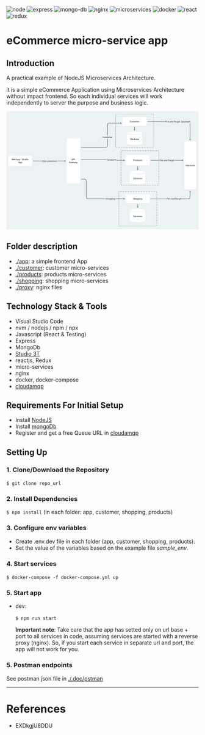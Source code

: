 ![node](https://img.shields.io/badge/node.js-informational?style=flat&logo=node.js&logoColor=white&color=6aa6f8)
![express](https://img.shields.io/badge/express-informational?style=flat&logo=express&logoColor=white&color=6aa6f8)
![mongo-db](https://img.shields.io/badge/mongo-informational?style=flat&logo=mongodb&logoColor=white&color=6aa6f8)
![nginx](https://img.shields.io/badge/nginx-informational?style=flat&logo=nginx&logoColor=white&color=6aa6f8)
![microservices](https://img.shields.io/badge/microservices-informational?style=flat&logo=microservices&logoColor=white&color=6aa6f8)
![docker](https://img.shields.io/badge/docker-informational?style=flat&logo=docker&logoColor=white&color=6aa6f8)
![react](https://img.shields.io/badge/react-informational?style=flat&logo=react&logoColor=white&color=6aa6f8)
![redux](https://img.shields.io/badge/redux-informational?style=flat&logo=redux&logoColor=white&color=6aa6f8)


# eCommerce micro-service app

## Introduction

A practical example of NodeJS Microservices Architecture. 

it is a simple eCommerce Application using Microservices Architecture without impact frontend. So each individual services will work independently to server the purpose and business logic.  

![architecture](./.doc/images/architecture.png)

## Folder description

- [./app](./app): a simple frontend App
- [./customer](./customer): customer micro-services
- [./products](./products): products micro-services
- [./shopping](./shopping): shopping micro-services
- [./proxy](./proxy): nginx files



## Technology Stack & Tools

- Visual Studio Code
- nvm / nodejs / npm / npx
- Javascript (React & Testing)
- Express
- MongoDb
- [Studio 3T](https://studio3t.com/)
- reactjs, Redux
- micro-services
- nginx
- docker, docker-compose
- [cloudamqp](https://www.cloudamqp.com/)

## Requirements For Initial Setup

- Install [NodeJS](https://nodejs.org/en/)
- Install [mongoDb](https://www.mongodb.com/docs/manual/tutorial)
- Register and get a free Queue URL in [cloudamqp](https://www.cloudamqp.com/)

## Setting Up
### 1. Clone/Download the Repository
`$ git clone repo_url`

### 2. Install Dependencies
`$ npm install` (in each folder: app, customer, shopping, products)


### 3. Configure env variables

- Create .env.dev file in each folder (app, customer, shopping, products).
- Set the value of the variables based on the example file _sample_env_.

### 4. Start services

  `$ docker-compose -f docker-compose.yml up`

### 5. Start app

- dev:

  `$ npm run start`

  **Important note**: Take care that the app has setted only on url base + port to all services in code, assuming services are started with a reverse proxy (nginx). So, if you start each service in separate url and port, the app will not work for you.


### 5. Postman endpoints
See postman json file in [./.doc/pstman](./.doc/pstman)

---

# References

* EXDkgjU8DDU
